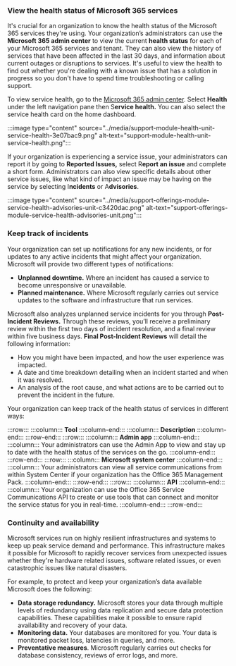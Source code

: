 ### **View the health status of Microsoft 365 services**

It's crucial for an organization to know the health status of the Microsoft 365 services they're using. Your organization’s administrators can use the **Microsoft 365 admin center** to view the current **health status** for each of your Microsoft 365 services and tenant. They can also view the history of services that have been affected in the last 30 days, and information about current outages or disruptions to services. It's useful to view the health to find out whether you're dealing with a known issue that has a solution in progress so you don't have to spend time troubleshooting or calling support.

To view service health, go to the [Microsoft 365 admin center](https://admin.microsoft.com/?azure-portal=true). Select **Health** under the left navigation pane then S**ervice health.** You can also select the service health card on the home dashboard.

:::image type="content" source="../media/support-module-health-unit-service-health-3e07bac9.png" alt-text="support-module-health-unit-service-health.png":::


If your organization is experiencing a service issue, your administrators can report it by going to **Reported Issues,** select R**eport an issue** and complete a short form. Administrators can also view specific details about other service issues, like what kind of impact an issue may be having on the service by selecting I**ncidents** or A**dvisories**.

:::image type="content" source="../media/support-offerings-module-service-health-advisories-unit-c3420dac.png" alt-text="support-offerings-module-service-health-advisories-unit.png":::


### Keep track of incidents

Your organization can set up notifications for any new incidents, or for updates to any active incidents that might affect your organization. Microsoft will provide two different types of notifications:

 -  **Unplanned downtime.** Where an incident has caused a service to become unresponsive or unavailable.
 -  **Planned maintenance.** Where Microsoft regularly carries out service updates to the software and infrastructure that run services.

Microsoft also analyzes unplanned service incidents for you through **Post-Incident Reviews.**  Through these reviews, you’ll receive a preliminary review within the first two days of incident resolution, and a final review within five business days. **Final Post-Incident Reviews** will detail the following information:

 -  How you might have been impacted, and how the user experience was impacted.
 -  A date and time breakdown detailing when an incident started and when it was resolved.
 -  An analysis of the root cause, and what actions are to be carried out to prevent the incident in the future.

Your organization can keep track of the health status of services in different ways:

:::row:::
  :::column:::
    **Tool**
  :::column-end:::
  :::column:::
    **Description**
  :::column-end:::
:::row-end:::
:::row:::
  :::column:::
    **Admin app**
  :::column-end:::
  :::column:::
    Your administrators can use the Admin App to view and stay up to date with the health status of the services on the go.
  :::column-end:::
:::row-end:::
:::row:::
  :::column:::
    **Microsoft system center**
  :::column-end:::
  :::column:::
    Your administrators can view all service communications from within System Center if your organization has the Office 365 Management Pack.
  :::column-end:::
:::row-end:::
:::row:::
  :::column:::
    **API**
  :::column-end:::
  :::column:::
    Your organization can use the Office 365 Service Communications API to create or use tools that can connect and monitor the service status for you in real-time.
  :::column-end:::
:::row-end:::


### Continuity and availability

Microsoft services run on highly resilient infrastructures and systems to keep up peak service demand and performance. This infrastructure makes it possible for Microsoft to rapidly recover services from unexpected issues whether they're hardware related issues, software related issues, or even catastrophic issues like natural disasters.

For example, to protect and keep your organization’s data available Microsoft does the following:

 -  **Data storage redundancy.** Microsoft stores your data through multiple levels of redundancy using data replication and secure data protection capabilities. These capabilities make it possible to ensure rapid availability and recovery of your data.
 -  **Monitoring data.** Your databases are monitored for you. Your data is monitored packet loss, latencies in queries, and more.
 -  **Preventative measures**. Microsoft regularly carries out checks for database consistency, reviews of error logs, and more.
